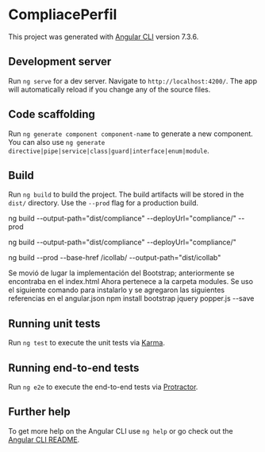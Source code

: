 # CompliacePerfil

This project was generated with [Angular CLI](https://github.com/angular/angular-cli) version 7.3.6.

## Development server

Run `ng serve` for a dev server. Navigate to `http://localhost:4200/`. The app will automatically reload if you change any of the source files.

## Code scaffolding

Run `ng generate component component-name` to generate a new component. You can also use `ng generate directive|pipe|service|class|guard|interface|enum|module`.

## Build

Run `ng build` to build the project. The build artifacts will be stored in the `dist/` directory. Use the `--prod` flag for a production build.

ng build --output-path="dist/compliance" --deployUrl="compliance/" --prod

ng build --output-path="dist/compliance" --deployUrl="compliance/"

ng build --prod --base-href /icollab/ --output-path="dist/icollab"

Se movió de lugar la implementación del Bootstrap; anteriormente se encontraba en el index.html
Ahora pertenece a la carpeta modules.
Se uso el siguiente comando para instalarlo y se agregaron las siguientes referencias en el angular.json
npm install bootstrap jquery popper.js --save


## Running unit tests

Run `ng test` to execute the unit tests via [Karma](https://karma-runner.github.io).

## Running end-to-end tests

Run `ng e2e` to execute the end-to-end tests via [Protractor](http://www.protractortest.org/).

## Further help

To get more help on the Angular CLI use `ng help` or go check out the [Angular CLI README](https://github.com/angular/angular-cli/blob/master/README.md).
